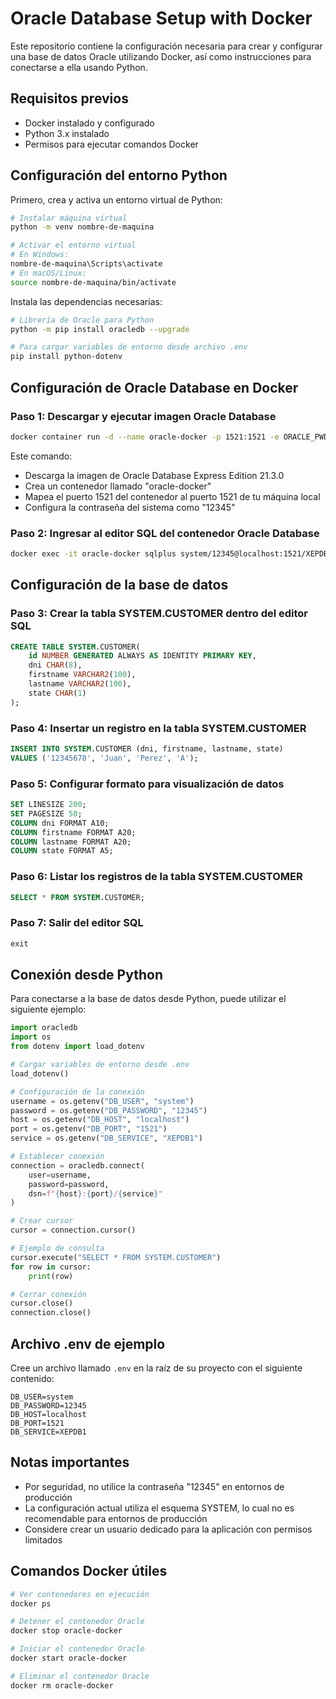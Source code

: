 # Oracle Database Setup with Docker

Este repositorio contiene la configuración necesaria para crear y configurar una base de datos Oracle utilizando Docker, así como instrucciones para conectarse a ella usando Python.

## Requisitos previos

- Docker instalado y configurado
- Python 3.x instalado
- Permisos para ejecutar comandos Docker

## Configuración del entorno Python

Primero, crea y activa un entorno virtual de Python:

```bash
# Instalar máquina virtual
python -m venv nombre-de-maquina

# Activar el entorno virtual
# En Windows:
nombre-de-maquina\Scripts\activate
# En macOS/Linux:
source nombre-de-maquina/bin/activate
```

Instala las dependencias necesarias:

```bash
# Librería de Oracle para Python
python -m pip install oracledb --upgrade

# Para cargar variables de entorno desde archivo .env
pip install python-dotenv
```

## Configuración de Oracle Database en Docker

### Paso 1: Descargar y ejecutar imagen Oracle Database

```bash
docker container run -d --name oracle-docker -p 1521:1521 -e ORACLE_PWD=12345 container-registry.oracle.com/database/express:21.3.0-xe
```

Este comando:
- Descarga la imagen de Oracle Database Express Edition 21.3.0
- Crea un contenedor llamado "oracle-docker"
- Mapea el puerto 1521 del contenedor al puerto 1521 de tu máquina local
- Configura la contraseña del sistema como "12345"

### Paso 2: Ingresar al editor SQL del contenedor Oracle Database

```bash
docker exec -it oracle-docker sqlplus system/12345@localhost:1521/XEPDB1
```

## Configuración de la base de datos

### Paso 3: Crear la tabla SYSTEM.CUSTOMER dentro del editor SQL

```sql
CREATE TABLE SYSTEM.CUSTOMER(
    id NUMBER GENERATED ALWAYS AS IDENTITY PRIMARY KEY,
    dni CHAR(8),
    firstname VARCHAR2(100),
    lastname VARCHAR2(100),
    state CHAR(1)
);
```

### Paso 4: Insertar un registro en la tabla SYSTEM.CUSTOMER

```sql
INSERT INTO SYSTEM.CUSTOMER (dni, firstname, lastname, state) 
VALUES ('12345678', 'Juan', 'Perez', 'A');
```

### Paso 5: Configurar formato para visualización de datos

```sql
SET LINESIZE 200;
SET PAGESIZE 50;
COLUMN dni FORMAT A10;
COLUMN firstname FORMAT A20;
COLUMN lastname FORMAT A20;
COLUMN state FORMAT A5;
```

### Paso 6: Listar los registros de la tabla SYSTEM.CUSTOMER

```sql
SELECT * FROM SYSTEM.CUSTOMER;
```

### Paso 7: Salir del editor SQL

```sql
exit
```

## Conexión desde Python

Para conectarse a la base de datos desde Python, puede utilizar el siguiente ejemplo:

```python
import oracledb
import os
from dotenv import load_dotenv

# Cargar variables de entorno desde .env
load_dotenv()

# Configuración de la conexión
username = os.getenv("DB_USER", "system")
password = os.getenv("DB_PASSWORD", "12345")
host = os.getenv("DB_HOST", "localhost")
port = os.getenv("DB_PORT", "1521")
service = os.getenv("DB_SERVICE", "XEPDB1")

# Establecer conexión
connection = oracledb.connect(
    user=username,
    password=password,
    dsn=f"{host}:{port}/{service}"
)

# Crear cursor
cursor = connection.cursor()

# Ejemplo de consulta
cursor.execute("SELECT * FROM SYSTEM.CUSTOMER")
for row in cursor:
    print(row)

# Cerrar conexión
cursor.close()
connection.close()
```

## Archivo .env de ejemplo

Cree un archivo llamado `.env` en la raíz de su proyecto con el siguiente contenido:

```
DB_USER=system
DB_PASSWORD=12345
DB_HOST=localhost
DB_PORT=1521
DB_SERVICE=XEPDB1
```

## Notas importantes

- Por seguridad, no utilice la contraseña "12345" en entornos de producción
- La configuración actual utiliza el esquema SYSTEM, lo cual no es recomendable para entornos de producción
- Considere crear un usuario dedicado para la aplicación con permisos limitados

## Comandos Docker útiles

```bash
# Ver contenedores en ejecución
docker ps

# Detener el contenedor Oracle
docker stop oracle-docker

# Iniciar el contenedor Oracle
docker start oracle-docker

# Eliminar el contenedor Oracle
docker rm oracle-docker
```